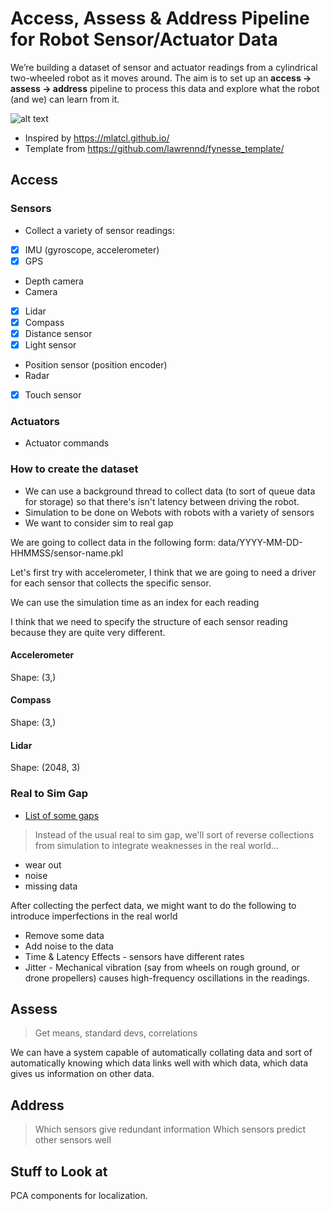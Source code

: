 # Access, Assess & Address Pipeline for Robot Sensor/Actuator Data 

We’re building a dataset of sensor and actuator readings from a cylindrical two-wheeled robot as it moves around. The aim is to set up an **access → assess → address** pipeline to process this data and explore what the robot (and we) can learn from it.

![alt text](media/web.gif)

* Inspired by https://mlatcl.github.io/
* Template from https://github.com/lawrennd/fynesse_template/

## Access
### Sensors 
* Collect a variety of sensor readings:
- [x] IMU (gyroscope, accelerometer) 
- [x] GPS 
- Depth camera 
- Camera 
- [x] Lidar 
- [x] Compass 
- [x] Distance sensor
- [x] Light sensor 
- Position sensor (position encoder)
- Radar 
- [x] Touch sensor 

### Actuators 
* Actuator commands 

### How to create the dataset 
* We can use a background thread to collect data (to sort of queue data for storage) so that there's isn't latency between driving the robot. 
* Simulation to be done on Webots with robots with a variety of sensors 
* We want to consider sim to real gap 

We are going to collect data in the following form: 
data/YYYY-MM-DD-HHMMSS/sensor-name.pkl 

Let's first try with accelerometer, I think that we are going to need a driver for each sensor that collects the specific sensor. 

We can use the simulation time as an index for each reading

I think that we need to specify the structure of each sensor reading because they are quite very different. 

#### Accelerometer
Shape: (3,)

#### Compass 
Shape: (3,)

#### Lidar 
Shape: (2048, 3)

### Real to Sim Gap 
* [List of some gaps](https://chatgpt.com/share/68c81135-1118-8002-975e-974bc2d90bb0)
> Instead of the usual real to sim gap, we'll sort of reverse collections from simulation to integrate weaknesses in the real world...
- wear out 
- noise 
- missing data

After collecting the perfect data, we might want to do the following to introduce imperfections in the real world 
- Remove some data 
- Add  noise to the data 
- Time & Latency Effects - sensors have different rates 
- Jitter - Mechanical vibration (say from wheels on rough ground, or drone propellers) causes high-frequency oscillations in the readings.

## Assess 
> Get means, standard devs, correlations

We can have a system capable of automatically collating data and sort of automatically knowing which data links well with which data, which data gives us information on other data. 

## Address 
> Which sensors give redundant information 
> Which sensors predict other sensors well 

## Stuff to Look at 
PCA components for localization.